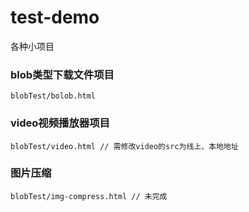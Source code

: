 # test-demo
各种小项目

### blob类型下载文件项目
```
blobTest/bolob.html
```
### video视频播放器项目
```
blobTest/video.html // 需修改video的src为线上、本地地址
```
### 图片压缩
```
blobTest/img-compress.html // 未完成
```
